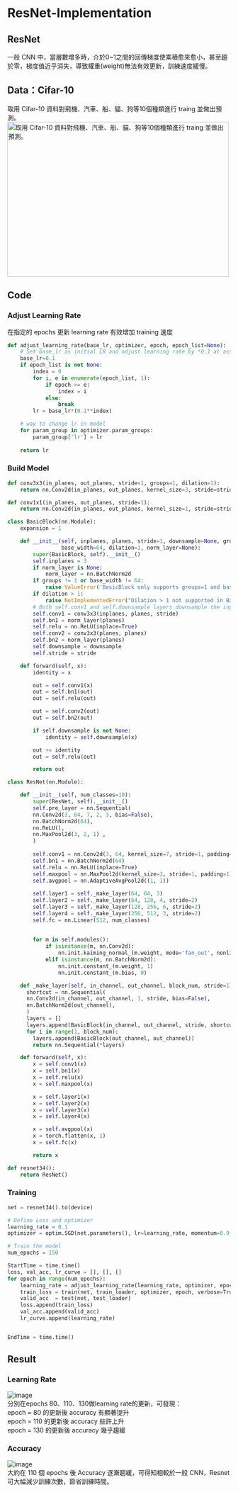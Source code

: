 # ResNet-Implementation
## ResNet
一般 CNN 中，當層數增多時，介於0~1之間的回傳梯度使乘積愈來愈小，甚至趨於零，梯度值近乎消失，導致權重(weight)無法有效更新，訓練速度緩慢。
## Data：Cifar-10
取用 Cifar-10 資料對飛機、汽車、船、貓、狗等10個種類進行 traing 並做出預測。
<img src="https://github.com/jason971019/ResNet-Implementation/blob/master/cifar-10.jpg" width="500" height="350" alt="取用 Cifar-10 資料對飛機、汽車、船、貓、狗等10個種類進行 traing 並做出預測。"/>
## Code
### Adjust Learning Rate
在指定的 epochs 更新 learning rate 有效增加 training 速度
```python
def adjust_learning_rate(base_lr, optimizer, epoch, epoch_list=None):
    # Set base_lr as initial LR and adjust learning rate by *0.1 at assigned epochs
    base_lr=0.1
    if epoch_list is not None:
        index = 0
        for i, e in enumerate(epoch_list, 1):
            if epoch >= e:
                index = i
            else:
                break
        lr = base_lr*(0.1**index)

    # way to change lr in model
    for param_group in optimizer.param_groups:
        param_group['lr'] = lr
    
    return lr
```
### Build Model
```python
def conv3x3(in_planes, out_planes, stride=1, groups=1, dilation=1):
    return nn.Conv2d(in_planes, out_planes, kernel_size=3, stride=stride, padding=dilation, groups=groups, bias=False, dilation=dilation)

def conv1x1(in_planes, out_planes, stride=1):
    return nn.Conv2d(in_planes, out_planes, kernel_size=1, stride=stride, bias=False)

class BasicBlock(nn.Module):
    expansion = 1

    def __init__(self, inplanes, planes, stride=1, downsample=None, groups=1,
                 base_width=64, dilation=1, norm_layer=None):
        super(BasicBlock, self).__init__()
        self.inplanes = 3
        if norm_layer is None:
            norm_layer = nn.BatchNorm2d
        if groups != 1 or base_width != 64:
            raise ValueError('BasicBlock only supports groups=1 and base_width=64')
        if dilation > 1:
            raise NotImplementedError("Dilation > 1 not supported in BasicBlock")
        # Both self.conv1 and self.downsample layers downsample the input when stride != 1
        self.conv1 = conv3x3(inplanes, planes, stride)
        self.bn1 = norm_layer(planes)
        self.relu = nn.ReLU(inplace=True)
        self.conv2 = conv3x3(planes, planes)
        self.bn2 = norm_layer(planes)
        self.downsample = downsample
        self.stride = stride

    def forward(self, x):
        identity = x

        out = self.conv1(x)
        out = self.bn1(out)
        out = self.relu(out)

        out = self.conv2(out)
        out = self.bn2(out)

        if self.downsample is not None:
            identity = self.downsample(x)

        out += identity
        out = self.relu(out)

        return out

class ResNet(nn.Module):

    def __init__(self, num_classes=10):
        super(ResNet, self).__init__()
        self.pre_layer = nn.Sequential( 
        nn.Conv2d(3, 64, 7, 2, 3, bias=False),
        nn.BatchNorm2d(64), 
        nn.ReLU(), 
        nn.MaxPool2d(3, 2, 1) , 
        )
        
        self.conv1 = nn.Conv2d(3, 64, kernel_size=7, stride=1, padding=3, bias=False)
        self.bn1 = nn.BatchNorm2d(64)
        self.relu = nn.ReLU(inplace=True)
        self.maxpool = nn.MaxPool2d(kernel_size=3, stride=1, padding=1)
        self.avgpool = nn.AdaptiveAvgPool2d((1, 1))
        
        self.layer1 = self._make_layer(64, 64, 3) 
        self.layer2 = self._make_layer(64, 128, 4, stride=2)
        self.layer3 = self._make_layer(128, 256, 6, stride=2) 
        self.layer4 = self._make_layer(256, 512, 3, stride=2) 
        self.fc = nn.Linear(512, num_classes)
        
        
        for m in self.modules():
            if isinstance(m, nn.Conv2d):
                nn.init.kaiming_normal_(m.weight, mode='fan_out', nonlinearity='relu')
            elif isinstance(m, nn.BatchNorm2d):
                nn.init.constant_(m.weight, 1)
                nn.init.constant_(m.bias, 0)

    def _make_layer(self, in_channel, out_channel, block_num, stride=1):
      shortcut = nn.Sequential( 
      nn.Conv2d(in_channel, out_channel, 1, stride, bias=False), 
      nn.BatchNorm2d(out_channel), 
      ) 
      layers = []
      layers.append(BasicBlock(in_channel, out_channel, stride, shortcut))
      for i in range(1, block_num):
        layers.append(BasicBlock(out_channel, out_channel)) 
        return nn.Sequential(*layers)

    def forward(self, x):
        x = self.conv1(x)
        x = self.bn1(x)
        x = self.relu(x)
        x = self.maxpool(x)

        x = self.layer1(x)
        x = self.layer2(x)
        x = self.layer3(x)
        x = self.layer4(x)

        x = self.avgpool(x)
        x = torch.flatten(x, 1)
        x = self.fc(x)

        return x

def resnet34():
    return ResNet()
```    
### Training
```python
net = resnet34().to(device)

# Define Loss and optimizer
learning_rate = 0.1
optimizer = optim.SGD(net.parameters(), lr=learning_rate, momentum=0.9, weight_decay=1e-4)

# Train the model
num_epochs = 150

StartTime = time.time()
loss, val_acc, lr_curve = [], [], []
for epoch in range(num_epochs):
    learning_rate = adjust_learning_rate(learning_rate, optimizer, epoch, epoch_list=[80, 110, 130])
    train_loss = train(net, train_loader, optimizer, epoch, verbose=True)
    valid_acc  = test(net, test_loader)
    loss.append(train_loss)
    val_acc.append(valid_acc)
    lr_curve.append(learning_rate)


EndTime = time.time()
```
## Result
### Learning Rate
![image](https://github.com/jason971019/ResNet-Implementation/blob/master/learning%20rate.png)  
分別在epochs 80、110、130做learning rate的更新，可發現：  
epoch = 80 的更新後 accuracy 有顯著提升  
epoch = 110 的更新後 accuracy 些許上升  
epoch = 130 的更新後 accuracy 幾乎趨緩  
### Accuracy
![image](https://github.com/jason971019/ResNet-Implementation/blob/master/accuracy.png)  
大約在 110 個 epochs 後 Accuracy 逐漸趨緩，可得知相較於一般 CNN，Resnet 可大幅減少訓練次數，節省訓練時間。
